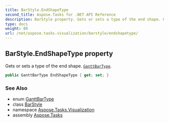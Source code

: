```yaml
---
title: BarStyle.EndShapeType
second_title: Aspose.Tasks for .NET API Reference
description: BarStyle property. Gets or sets a type of the end shape. GanttBarType
type: docs
weight: 80
url: /net/aspose.tasks.visualization/barstyle/endshapetype/
---
```

## BarStyle.EndShapeType property

Gets or sets a type of the end shape. [`GanttBarType`](../../ganttbartype/).

```csharp
public GanttBarType EndShapeType { get; set; }
```

### See Also

* enum [GanttBarType](../../ganttbartype/)
* class [BarStyle](../)
* namespace [Aspose.Tasks.Visualization](../../barstyle/)
* assembly [Aspose.Tasks](../../../)



